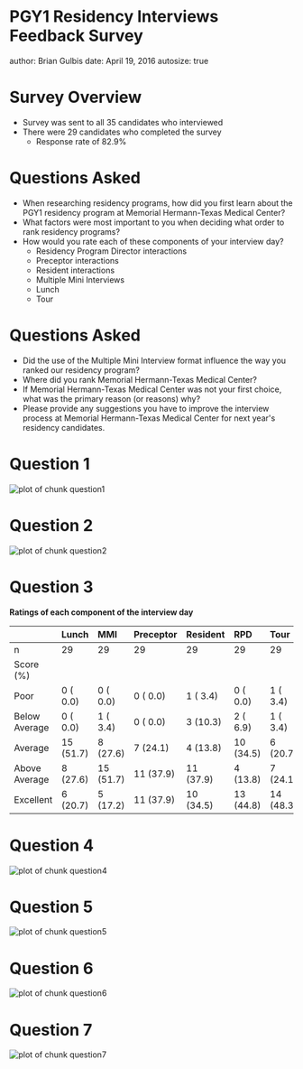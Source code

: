 PGY1 Residency Interviews Feedback Survey
========================================================
author: Brian Gulbis
date: April 19, 2016
autosize: true



Survey Overview
========================================================

* Survey was sent to all 35 candidates who interviewed
* There were 29 candidates who completed the survey
    - Response rate of 82.9%

Questions Asked
========================================================

* When researching residency programs, how did you first learn about the PGY1 residency program at Memorial Hermann-Texas Medical Center?
* What factors were most important to you when deciding what order to rank residency programs?
* How would you rate each of these components of your interview day?
    - Residency Program Director interactions
    - Preceptor interactions
    - Resident interactions
    - Multiple Mini Interviews
    - Lunch
    - Tour

Questions Asked
========================================================

* Did the use of the Multiple Mini Interview format influence the way you ranked our residency program?
* Where did you rank Memorial Hermann-Texas Medical Center?
* If Memorial Hermann-Texas Medical Center was not your first choice, what was the primary reason (or reasons) why?
* Please provide any suggestions you have to improve the interview process at Memorial Hermann-Texas Medical Center for next year's residency candidates.

Question 1
========================================================


![plot of chunk question1](results-figure/question1-1.png)

Question 2
========================================================

![plot of chunk question2](results-figure/question2-1.png)

Question 3
========================================================
**Ratings of each component of the interview day**


|              |Lunch     |MMI       |Preceptor |Resident  |RPD       |Tour      |
|:-------------|:---------|:---------|:---------|:---------|:---------|:---------|
|n             |29        |29        |29        |29        |29        |29        |
|Score (%)     |          |          |          |          |          |          |
|Poor          |0 ( 0.0)  |0 ( 0.0)  |0 ( 0.0)  |1 ( 3.4)  |0 ( 0.0)  |1 ( 3.4)  |
|Below Average |0 ( 0.0)  |1 ( 3.4)  |0 ( 0.0)  |3 (10.3)  |2 ( 6.9)  |1 ( 3.4)  |
|Average       |15 (51.7) |8 (27.6)  |7 (24.1)  |4 (13.8)  |10 (34.5) |6 (20.7)  |
|Above Average |8 (27.6)  |15 (51.7) |11 (37.9) |11 (37.9) |4 (13.8)  |7 (24.1)  |
|Excellent     |6 (20.7)  |5 (17.2)  |11 (37.9) |10 (34.5) |13 (44.8) |14 (48.3) |

Question 4
========================================================
![plot of chunk question4](results-figure/question4-1.png)

Question 5
========================================================
![plot of chunk question5](results-figure/question5-1.png)

Question 6
========================================================
![plot of chunk question6](results-figure/question6-1.png)

Question 7
========================================================
![plot of chunk question7](results-figure/question7-1.png)
